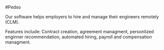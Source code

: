 #Pedxo

Our software helps employers to hire and manage their engineers remotely (CLM).

Features include: 
Contract creation, 
agreement managment,
personlized enginner recommendation, automated hiring,
payroll and compensation managment.
